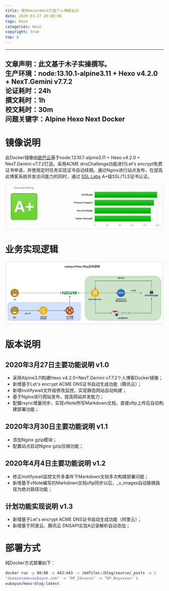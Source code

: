 ```yaml
---
title: 使用Hexo+Next打造个人博客站点
date: 2020-03-27 20:00:00
tags: Hexo
categories: Hexo
copyright: true
top: 0
---
```

---
文章声明：此文基于木子实操撰写。 \
生产环境：node:13.10.1-alpine3.11 + Hexo v4.2.0 + NexT.Gemini v7.7.2 \
论证耗时：24h \
撰文耗时：1h \
校文耗时：30m \
问题关键字：Alpine Hexo Next Docker
---

# 镜像说明
此Docker镜像由[欧巴云](https://www.oubayun.com)基于node:13.10.1-alpine3.11 + Hexo v4.2.0 + NexT.Gemini v7.7.2打造。采用ACME dnsChallenge功能进行Let's encrypt免费证书申请，并使用定时任务实现证书自动续期。通过Nginx进行站点发布，在提高此博客系统并发访问能力的同时，通过 [SSL Labs](https://www.ssllabs.com/) A+级SSL/TLS证书认证。
<!-- more -->
![](/_v_images/20200401162824748_1757398107.png)

# 业务实现逻辑
![](/_v_images/20200401162243616_1850925931.png)

# 版本说明
## 2020年3月27日主要功能说明 v1.0
* 采用Alpine3.11构建Hexo v4.2.0+NexT.Gemini v7.7.2个人博客Docker镜像；
* 新增基于Let's encrypt ACME DNS证书自动生成功能（腾讯云）；
* 新增inotifywait文件级修改监控，实现静态网站自动构建；
* 基于Nginx进行网站发布，提高网站并发能力；
* 配置rsync增量同步，实现vNote所写Markdown文档，直接sftp上传后自动构建部署功能；

## 2020年3月30日主要功能说明 v1.1
* 添加Nginx gzip模块；
* 配置站点启动Nginx gzip压缩功能；

## 2020年4月4日主要功能说明 v1.2
* 修正inotifywait监控文件多事件下Markdown文档多次构建部署问题；
* 新增基于vNote编写的Markdown文档sftp同步以后，\_v\_images自动替换路径为绝对路径功能；

## 计划功能实现说明 v1.3
* 新增基于Let's encrypt ACME DNS证书自动生成功能（阿里云）；
* 新增基于阿里云、腾讯云 DNSAPI实现A记录解析自动添加；

# 部署方式
纯Docker方式部署如下：
```bash
docker run -p 80:80 -p 443:443 -v /mdfiles:/blog/source/_posts -e \
"domainname=oubayun.com" -e "DP_Id=xxxx" -e "DP_Key=xxxx" \
oubayun/hexo-blog:latest
```